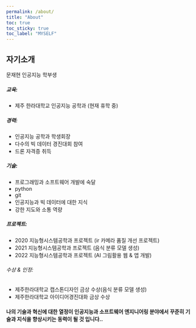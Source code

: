 ```yaml
---
permalink: /about/
title: "About"
toc: true
toc_sticky: true
toc_label: "MYSELF"
---
```


## 자기소개

문재현
인공지능 학부생

##### 교육:

- 제주 한라대학교 인공지능 공학과 (현재 휴학 중)

##### 경력:

- 인공지능 공학과 학생회장
- 다수의 빅 데이터 경진대회 참여
- 드론 자격증 취득

##### 기술:

- 프로그래밍과 소프트웨어 개발에 숙달
- python
- git
- 인공지능과 빅 데이터에 대한 지식
- 강한 지도와 소통 역량

##### 프로젝트:

- 2020 지능형시스템공학과 프로젝트 (ir 카메라 품질 개선 프로젝트)
- 2021 지능형시스템공학과 프로젝트 (음식 분류 모델 생성)
- 2022 지능형시스템공학과 프로젝트 (AI 그림활용 웹 & 앱 개발)

###### 수상 & 인정:

- 제주한라대학교 캡스톤디자인 금상 수상(음식 분류 모델 생성)
- 제주한라대학교 아이디어경진대화 금상 수상

#### 나의 기술과 혁신에 대한 열정이 인공지능과 소프트웨어 엔지니어링 분야에서 꾸준히 기술과 지식을 향상시키는 동력이 될 것 입니다..